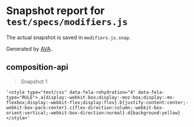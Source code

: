 # Snapshot report for `test/specs/modifiers.js`

The actual snapshot is saved in `modifiers.js.snap`.

Generated by [AVA](https://avajs.dev).

## composition-api

> Snapshot 1

    '<style type="text/css" data-fela-rehydration="4" data-fela-type="RULE">.a{display:-webkit-box;display:-moz-box;display:-ms-flexbox;display:-webkit-flex;display:flex}.b{justify-content:center;-webkit-box-pack:center}.c{flex-direction:column;-webkit-box-orient:vertical;-webkit-box-direction:normal}.d{background:yellow}</style>'
